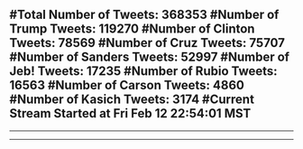 #Total Number of Tweets: 368353 
#Number of Trump Tweets: 119270
#Number of Clinton Tweets: 78569
#Number of Cruz Tweets: 75707
#Number of Sanders Tweets: 52997
#Number of Jeb! Tweets: 17235
#Number of Rubio Tweets: 16563
#Number of Carson Tweets: 4860
#Number of Kasich Tweets: 3174
#Current Stream Started at Fri Feb 12 22:54:01 MST
---
---
---
